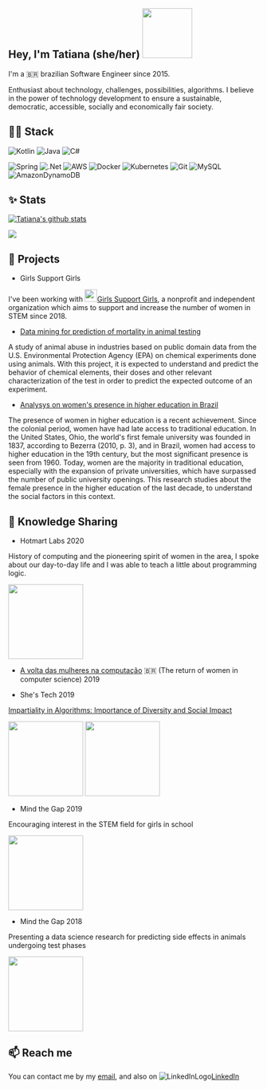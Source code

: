 <h2> Hey, I'm Tatiana (she/her) <img src="https://media.giphy.com/media/NQDcH2ZZaPV8QBDYK3/giphy.gif" width="100"></h2>

I'm a 🇧🇷 brazilian Software Engineer since 2015. 

Enthusiast about technology, challenges, possibilities, algorithms. I believe in the power of technology development to ensure a sustainable, democratic, accessible, socially and economically fair society.


## 👩‍💻 Stack

<p align="center">

![Kotlin](https://img.shields.io/badge/kotlin-%230095D5.svg?style=for-the-badge&logo=kotlin&logoColor=white)
![Java](https://img.shields.io/badge/java-%23ED8B00.svg?style=for-the-badge&logo=java&logoColor=white)
![C#](https://img.shields.io/badge/c%23-%23239120.svg?style=for-the-badge&logo=c-sharp&logoColor=white)

![Spring](https://img.shields.io/badge/spring-%236DB33F.svg?style=for-the-badge&logo=spring&logoColor=white) 
![.Net](https://img.shields.io/badge/.NET-5C2D91?style=for-the-badge&logo=.net&logoColor=white) 
![AWS](https://img.shields.io/badge/AWS-%23FF9900.svg?style=for-the-badge&logo=amazon-aws&logoColor=white)
![Docker](https://img.shields.io/badge/docker-%230db7ed.svg?style=for-the-badge&logo=docker&logoColor=white)
![Kubernetes](https://img.shields.io/badge/kubernetes-%23326ce5.svg?style=for-the-badge&logo=kubernetes&logoColor=white)
![Git](https://img.shields.io/badge/git-%23F05033.svg?style=for-the-badge&logo=git&logoColor=white)
![MySQL](https://img.shields.io/badge/mysql-%2300f.svg?style=for-the-badge&logo=mysql&logoColor=white)
![AmazonDynamoDB](https://img.shields.io/badge/Amazon%20DynamoDB-4053D6?style=for-the-badge&logo=Amazon%20DynamoDB&logoColor=white)
</p>

## ✨ Stats

[![Tatiana's github stats](https://github-readme-stats.vercel.app/api?username=tatiana-scda&show_icons=true&title_color=fff&icon_color=79ff97&text_color=9f9f9f&bg_color=151515&count_private=true)](https://github.com/tatiana-scda)

<a href="https://github.com/anuraghazra/convoychat">
  <img align="center" src="https://github-readme-stats.vercel.app/api/top-langs/?username=tatiana-scda&layout=compact" />
</a>

## 🔭 Projects

- Girls Support Girls

I've been working with <img src="https://avatars.githubusercontent.com/u/47870263?s=200&v=4" width="25">[Girls Support Girls](https://github.com/gsgcommunity), a nonprofit and independent organization which aims to support and increase the number of women in STEM since 2018.

- [Data mining for prediction of mortality in animal testing](https://github.com/tatiana-scda/pupplystics)

A study of animal abuse in industries based on public domain data from the U.S. Environmental Protection Agency (EPA) on chemical experiments done using animals. With this project, it is expected to understand and predict the behavior of chemical elements, their doses and other relevant characterization of the test in order to predict the expected outcome of an experiment.

- [Analysys on women's presence in higher education in Brazil](https://github.com/tatiana-scda/women_in_grad)

The presence of women in higher education is a recent achievement. Since the colonial period, women have had late access to traditional education. In the United States, Ohio, the world's first female university was founded in 1837, according to Bezerra (2010, p. 3), and in Brazil, women had access to higher education in the 19th century, but the most significant presence is seen from 1960. Today, women are the majority in traditional education, especially with the expansion of private universities, which have surpassed the number of public university openings. This research studies about the female presence in the higher education of the last decade, to understand the social factors in this context.

## 💬 Knowledge Sharing

- Hotmart Labs 2020

History of computing and the pioneering spirit of women in the area, I spoke about our day-to-day life and I was able to teach a little about programming logic.

<img src="https://imgur.com/NPCoyJO.jpg" width="150">

- [A volta das mulheres na computação](https://www.take.net/blog/devs/a-volta-das-mulheres-na-computacao/) 🇧🇷 (The return of women in computer science) 2019

- She's Tech 2019

[Impartiality in Algorithms: Importance of Diversity and Social Impact](https://conference2019.shestech.org/events/7plN5zF1MS1ApwzbULPR)

<img src="https://imgur.com/ixqP5jg.jpg" width="150"> <img src="https://imgur.com/6YNJywU.jpg" width="150">

- Mind the Gap 2019

Encouraging interest in the STEM field for girls in school

<img src="https://imgur.com/2S7rJGi.jpg" width="150">

- Mind the Gap 2018

Presenting a data science research for predicting side effects in animals undergoing test phases

<img src="https://imgur.com/hfsWxPp.jpg" width="150">

## 📫 Reach me 

You can contact me by my [email](mailto:tsca@ufmg.br), and also on ![LinkedInLogo](https://raw.githubusercontent.com/MartinHeinz/MartinHeinz/master/linkedin-3-16.png)[LinkedIn](https://www.linkedin.com/in/tatianacamelo/)


<!--
**tatiana-scda/tatiana-scda** is a ✨ _special_ ✨ repository because its `README.md` (this file) appears on your GitHub profile.

Here are some ideas to get you started:

- 🔭 I’m currently working on ...
- 🌱 I’m currently learning ...
- 👯 I’m looking to collaborate on ...
- 🤔 I’m looking for help with ...
- 💬 Ask me about ...
- 📫 How to reach me: ...
- 😄 Pronouns: ...
- ⚡ Fun fact: ...
-->

